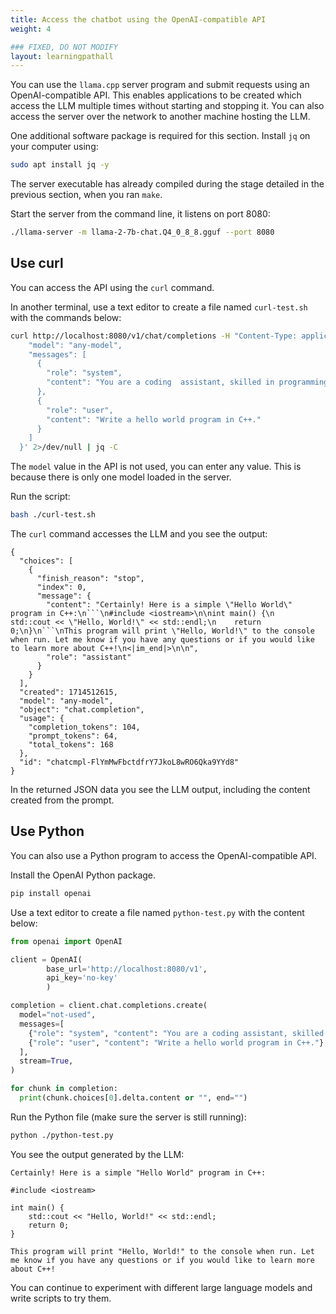 ```yaml
---
title: Access the chatbot using the OpenAI-compatible API 
weight: 4

### FIXED, DO NOT MODIFY
layout: learningpathall
---
```


You can use the `llama.cpp` server program and submit requests using an OpenAI-compatible API.
This enables applications to be created which access the LLM multiple times without starting and stopping it. You can also access the server over the network to another machine hosting the LLM.

One additional software package is required for this section. Install `jq` on your computer using:

```bash
sudo apt install jq -y
```

The server executable has already compiled during the stage detailed in the previous section, when you ran `make`. 

Start the server from the command line, it listens on port 8080:

```bash
./llama-server -m llama-2-7b-chat.Q4_0_8_8.gguf --port 8080
```

## Use curl

You can access the API using the `curl` command. 

In another terminal, use a text editor to create a file named `curl-test.sh` with the commands below: 

```bash
curl http://localhost:8080/v1/chat/completions -H "Content-Type: application/json"   -d '{
    "model": "any-model",
    "messages": [
      {
        "role": "system",
        "content": "You are a coding  assistant, skilled in programming."
      },
      {
        "role": "user",
        "content": "Write a hello world program in C++."
      }
    ]
  }' 2>/dev/null | jq -C
```

The `model` value in the API is not used, you can enter any value. This is because there is only one model loaded in the server. 

Run the script:

```bash
bash ./curl-test.sh
```

The `curl` command accesses the LLM and you see the output:

```output
{
  "choices": [
    {
      "finish_reason": "stop",
      "index": 0,
      "message": {
        "content": "Certainly! Here is a simple \"Hello World\" program in C++:\n```\n#include <iostream>\n\nint main() {\n    std::cout << \"Hello, World!\" << std::endl;\n    return 0;\n}\n```\nThis program will print \"Hello, World!\" to the console when run. Let me know if you have any questions or if you would like to learn more about C++!\n<|im_end|>\n\n",
        "role": "assistant"
      }
    }
  ],
  "created": 1714512615,
  "model": "any-model",
  "object": "chat.completion",
  "usage": {
    "completion_tokens": 104,
    "prompt_tokens": 64,
    "total_tokens": 168
  },
  "id": "chatcmpl-FlYmMwFbctdfrY7JkoL8wRO6Qka9YYd8"
}
```

In the returned JSON data you see the LLM output, including the content created from the prompt. 

## Use Python

You can also use a Python program to access the OpenAI-compatible API.

Install the OpenAI Python package.

```bash
pip install openai
```

Use a text editor to create a file named `python-test.py` with the content below: 

```python
from openai import OpenAI

client = OpenAI(
        base_url='http://localhost:8080/v1',
        api_key='no-key'
        )

completion = client.chat.completions.create(
  model="not-used",
  messages=[
    {"role": "system", "content": "You are a coding assistant, skilled in programming.."},
    {"role": "user", "content": "Write a hello world program in C++."}
  ],
  stream=True,
)

for chunk in completion:
  print(chunk.choices[0].delta.content or "", end="")
```

Run the Python file (make sure the server is still running):

```bash
python ./python-test.py
```

You see the output generated by the LLM:

```output
Certainly! Here is a simple "Hello World" program in C++:

#include <iostream>

int main() {
    std::cout << "Hello, World!" << std::endl;
    return 0;
}

This program will print "Hello, World!" to the console when run. Let me know if you have any questions or if you would like to learn more about C++!
```

You can continue to experiment with different large language models and write scripts to try them.
